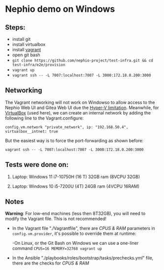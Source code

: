 # Nephio demo on Windows

## Steps:
- install git
- install virtualbox
- install [vagrant](https://developer.hashicorp.com/vagrant/docs/installation)
- open git bash
- `git clone https://github.com/nephio-project/test-infra.git && cd test-infra/e2e/provision`
- `vagrant up`
- `vagrant ssh -- -L 7007:localhost:7007 -L 3000:172.18.0.200:3000`

## Networking

The Vagrant networking will not work on Windowso to allow access to the Nephio Web UI and Gitea Web UI due the [Hyper-V limitation](https://developer.hashicorp.com/vagrant/docs/providers/hyperv/limitations#limited-networking). 
Meanwhile, for [VirtualBox](https://developer.hashicorp.com/vagrant/docs/providers/virtualbox/networking#virtualbox-nic-type) (used here), we can create an internal network by adding the following line to the Vagrant.configure: 

`config.vm.network "private_network", ip: "192.168.50.4", virtualbox__intnet: true`

But the easiest way is to force the port-forwarding as shown before:

`vagrant ssh -- -L 7007:localhost:7007 -L 3000:172.18.0.200:3000`

## Tests were done on:

1. Laptop: Windows 11 i7-10750H (16 T) 32GB ram (8VCPU 32GB)

2. Laptop: Windows 10 i5-7200U (4T) 24GB ram (4VCPU 16RAM)

## Notes

**Warning**: For low-end machines (less then 8T32GB), you will need to modify the Vagrant file. This is not recommended!

- In the Vagrant file "./Vagrantfile", there are *CPUS & RAM* parameters in `config.vm.provider`, it's possible to override them at runtime:

  -On Linux, or the Git Bash on Windows we can use a one-liner command `CPUS=16 MEMORY=32768 vagrant up`

- In the Ansible "./playbooks/roles/bootstrap/tasks/prechecks.yml" file, there are the checks for *CPUS & RAM*

